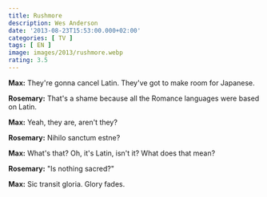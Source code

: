 ```yaml
---
title: Rushmore
description: Wes Anderson
date: '2013-08-23T15:53:00.000+02:00'
categories: [ TV ]
tags: [ EN ]
image: images/2013/rushmore.webp
rating: 3.5
---
```


**Max:** They're gonna cancel Latin. They've got to make room for Japanese.

**Rosemary:** That's a shame because all the Romance languages were based on Latin.

**Max:** Yeah, they are, aren't they?

**Rosemary:** Nihilo sanctum estne?

**Max:** What's that? Oh, it's Latin, isn't it? What does that mean?

**Rosemary:** "Is nothing sacred?"

**Max:** Sic transit gloria. Glory fades.
